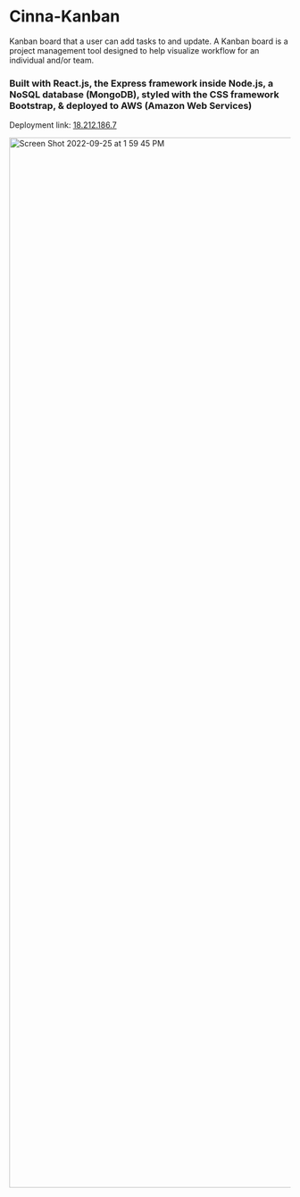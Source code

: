 # Cinna-Kanban

Kanban board that a user can add tasks to and update. A Kanban board is a project management tool designed to help visualize workflow for an individual and/or team.

### Built with React.js, the Express framework inside Node.js, a NoSQL database (MongoDB), styled with the CSS framework Bootstrap, & deployed to AWS (Amazon Web Services)

Deployment link: 
[18.212.186.7](http://18.212.186.7/)

<img width="1881" alt="Screen Shot 2022-09-25 at 1 59 45 PM" src="https://user-images.githubusercontent.com/104343338/192160617-3c2812e7-12d9-4669-b794-1046e3d13b9f.png">
